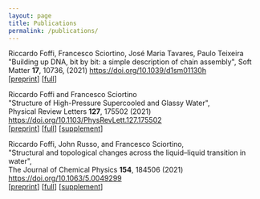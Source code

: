 ```yaml
---
layout: page
title: Publications
permalink: /publications/
---
```

Riccardo Foffi, Francesco Sciortino, José Maria Tavares, Paulo Teixeira \
"Building up DNA, bit by bit: a simple description of chain assembly",
Soft Matter **17**, 10736, (2021) <a href="https://doi.org/10.1039/d1sm01130h">https://doi.org/10.1039/d1sm01130h</a>\
[<a href="https://arxiv.org/abs/2111.03978">preprint</a>]
[<a href="https://mastrof.github.io/pdfs/foffi_2021_building_up_dna_bit_by_bit.pdf" target="_blank">full</a>]

Riccardo Foffi and Francesco Sciortino \
"Structure of High-Pressure Supercooled and Glassy Water",\
Physical Review Letters **127**, 175502 (2021) <a href="https://doi.org/10.1103/PhysRevLett.127.175502">https://doi.org/10.1103/PhysRevLett.127.175502</a>\
[<a href="https://arxiv.org/abs/2109.08766">preprint</a>]
[<a href="https://mastrof.github.io/pdfs/foffi_2021_structure_of_high-pressure_supercooled.pdf" target="_blank">full</a>]
[<a href="https://mastrof.github.io/pdfs/foffi_2021_structure_of_high-pressure_supercooled_SM.pdf" target="_blank">supplement</a>]

Riccardo Foffi, John Russo, and Francesco Sciortino,\
"Structural and topological changes across the liquid–liquid transition in water",\
The Journal of Chemical Physics **154**, 184506 (2021) <a href="https://doi.org/10.1063/5.0049299">https://doi.org/10.1063/5.0049299</a>\
[<a href="https://arxiv.org/abs/2104.10144">preprint</a>]
[<a href="https://mastrof.github.io/pdfs/foffi_2021_structural_and_topological_changes.pdf" target="_blank">full</a>]
[<a href="https://mastrof.github.io/pdfs/foffi_2021_structural_and_topological_changes_SM.pdf" target="_blank">supplement</a>]
